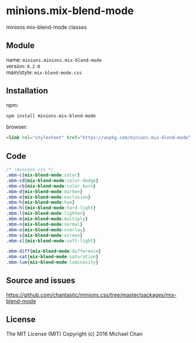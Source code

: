 # minions.mix-blend-mode
minions mix-blend-mode classes

## Module
name: `minions.minions.mix-blend-mode`  
version: `0.2.0`  
main/style: `mix-blend-mode.css`  

## Installation
npm:
```bash
npm install minions.mix-blend-mode
```

browser:
```html
<link rel="stylesheet" href="https://unpkg.com/minions.mix-blend-mode" />
```

## Code
```css
/* !minions.css */
.mbm-c{mix-blend-mode:color}
.mbm-cd{mix-blend-mode:color-dodge}
.mbm-cb{mix-blend-mode:color-burn}
.mbm-d{mix-blend-mode:darken}
.mbm-e{mix-blend-mode:exclusion}
.mbm-h{mix-blend-mode:hue}
.mbm-hl{mix-blend-mode:hard-light}
.mbm-l{mix-blend-mode:lighten}
.mbm-m{mix-blend-mode:multiply}
.mbm-n{mix-blend-mode:normal}
.mbm-o{mix-blend-mode:overlay}
.mbm-s{mix-blend-mode:screen}
.mbm-sl{mix-blend-mode:soft-light}

.mbm-diff{mix-blend-mode:difference}
.mbm-sat{mix-blend-mode:saturation}
.mbm-lum{mix-blend-mode:luminosity}

```

## Source and issues

https://github.com/chantastic/minions.css/tree/master/packages/mix-blend-mode

## License

The MIT License (MIT)
Copyright (c) 2016 Michael Chan